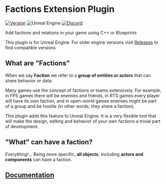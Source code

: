 # Factions Extension Plugin
[![Version](https://img.shields.io/github/v/release/piperift/FactionsExtension?label=version)](https://github.com/PipeRift/FactionsExtension/releases)
![Unreal Engine](https://img.shields.io/badge/Unreal%20Engine-5.1%2B-orange)
[![Discord](https://img.shields.io/discord/288221302089711616?color=%237289da&label=discord)](https://discord.gg/nnsdr22)

Add factions and relations in your game using C++ or Blueprints

This plugin is for Unreal Engine. For older engine versions visit [Releases](https://github.com/PipeRift/FactionsExtension/releases) to find compatible versions<br>

## What are "Factions"
When we say **Faction** we refer to a **group of entities or actors** that can share behavior or data.

Many games use the concept of factions or teams extensively. For example, in FPS games there will be enemies and friends, in RTS games every player will have its own faction, and in open-world games enemies might be part of a group and be hostile (in other words, they share a faction).

This plugin adds this feature to Unreal Engine. It is a very flexible tool that will make the design, editing and behavior of your own factions a trivial part of development.

## "What" can have a faction?
*Everything!*... Being more specific, **all objects**, including **actors and components** can have a faction.

## [Documentation](https://piperift.com/FactionsExtension/)
